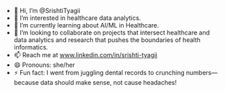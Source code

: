 - 👋 Hi, I’m @SrishtiTyagii
- 👀 I’m interested in healthcare data analytics.
- 🌱 I’m currently learning about AI/ML in Healthcare.
- 💞️ I’m looking to collaborate on projects that intersect healthcare and data analytics and research that pushes the boundaries of health informatics.
- 📫 Reach me at www.linkedin.com/in/srishti-tyagii
- 😄 Pronouns: she/her
- ⚡ Fun fact: I went from juggling dental records to crunching numbers—because data should make sense, not cause headaches!

<!---
SrishtiTyagii/SrishtiTyagii is a ✨ special ✨ repository because its `README.md` (this file) appears on your GitHub profile.
You can click the Preview link to take a look at your changes.
--->
